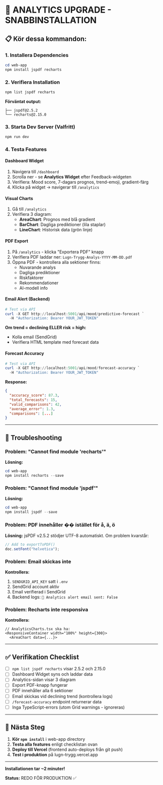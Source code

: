 # 🚀 ANALYTICS UPGRADE - SNABBINSTALLATION

## 📋 Kör dessa kommandon:

### 1. Installera Dependencies
```powershell
cd web-app
npm install jspdf recharts
```

### 2. Verifiera Installation
```powershell
npm list jspdf recharts
```

**Förväntat output:**
```
├── jspdf@2.5.2
└── recharts@2.15.0
```

### 3. Starta Dev Server (Valfritt)
```powershell
npm run dev
```

### 4. Testa Features

#### Dashboard Widget
1. Navigera till `/dashboard`
2. Scrolla ner - se **Analytics Widget** efter Feedback-widgeten
3. Verifiera: Mood score, 7-dagars prognos, trend-emoji, gradient-färg
4. Klicka på widget → navigerar till `/analytics`

#### Visual Charts
1. Gå till `/analytics`
2. Verifiera 3 diagram:
   - **AreaChart**: Prognos med blå gradient
   - **BarChart**: Dagliga prediktioner (lila staplar)
   - **LineChart**: Historisk data (grön linje)

#### PDF Export
1. På `/analytics` - klicka "Exportera PDF" knapp
2. Verifiera PDF laddar ner: `Lugn-Trygg-Analys-YYYY-MM-DD.pdf`
3. Öppna PDF - kontrollera alla sektioner finns:
   - Nuvarande analys
   - Dagliga prediktioner
   - Riskfaktorer
   - Rekommendationer
   - AI-modell info

#### Email Alert (Backend)
```powershell
# Test via API
curl -X GET http://localhost:5001/api/mood/predictive-forecast `
  -H "Authorization: Bearer YOUR_JWT_TOKEN"
```

**Om trend = declining ELLER risk = high:**
- Kolla email (SendGrid)
- Verifiera HTML template med forecast data

#### Forecast Accuracy
```powershell
# Test via API
curl -X GET http://localhost:5001/api/mood/forecast-accuracy `
  -H "Authorization: Bearer YOUR_JWT_TOKEN"
```

**Response:**
```json
{
  "accuracy_score": 87.3,
  "total_forecasts": 15,
  "valid_comparisons": 42,
  "average_error": 1.3,
  "comparisons": [...]
}
```

---

## 🐛 Troubleshooting

### Problem: "Cannot find module 'recharts'"
**Lösning:**
```powershell
cd web-app
npm install recharts --save
```

### Problem: "Cannot find module 'jspdf'"
**Lösning:**
```powershell
cd web-app
npm install jspdf --save
```

### Problem: PDF innehåller �� istället för å, ä, ö
**Lösning:** jsPDF v2.5.2 stödjer UTF-8 automatiskt. Om problem kvarstår:
```typescript
// Add to exportToPDF()
doc.setFont("helvetica");
```

### Problem: Email skickas inte
**Kontrollera:**
1. `SENDGRID_API_KEY` satt i `.env`
2. SendGrid account aktiv
3. Email verifierad i SendGrid
4. Backend logs: `📧 Analytics alert email sent: False`

### Problem: Recharts inte responsiva
**Kontrollera:**
```tsx
// AnalyticsCharts.tsx ska ha:
<ResponsiveContainer width="100%" height={300}>
  <AreaChart data={...}>
```

---

## ✅ Verifikation Checklist

- [ ] `npm list jspdf recharts` visar 2.5.2 och 2.15.0
- [ ] Dashboard Widget syns och laddar data
- [ ] Analytics-sidan visar 3 diagram
- [ ] Export PDF-knapp fungerar
- [ ] PDF innehåller alla 6 sektioner
- [ ] Email skickas vid declining trend (kontrollera logs)
- [ ] `/forecast-accuracy` endpoint returnerar data
- [ ] Inga TypeScript-errors (utom Grid warnings - ignoreras)

---

## 🎯 Nästa Steg

1. **Kör `npm install`** i web-app directory
2. **Testa alla features** enligt checklistan ovan
3. **Deploy till Vercel** (frontend auto-deploys från git push)
4. **Test i produktion** på lugn-trygg.vercel.app

---

**Installationen tar ~2 minuter!**

**Status:** REDO FÖR PRODUKTION ✅

